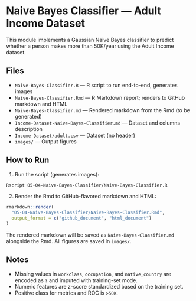# Naive Bayes Classifier — Adult Income Dataset

This module implements a Gaussian Naive Bayes classifier to predict whether a person makes more than 50K/year using the Adult Income dataset.

## Files

- `Naive-Bayes-Classifier.R` — R script to run end-to-end, generates images
- `Naive-Bayes-Classifier.Rmd` — R Markdown report; renders to GitHub markdown and HTML
- `Naive-Bayes-Classifier.md` — Rendered markdown from the Rmd (to be generated)
- `Income-Dataset-Naive-Bayes-Classifier.md` — Dataset and columns description
- `Income-Dataset/adult.csv` — Dataset (no header)
- `images/` — Output figures

## How to Run

1. Run the script (generates images):

```bash
Rscript 05-04-Naive-Bayes-Classifier/Naive-Bayes-Classifier.R
```

2. Render the Rmd to GitHub-flavored markdown and HTML:

```r
rmarkdown::render(
  "05-04-Naive-Bayes-Classifier/Naive-Bayes-Classifier.Rmd",
  output_format = c("github_document", "html_document")
)
```

The rendered markdown will be saved as `Naive-Bayes-Classifier.md` alongside the Rmd. All figures are saved in `images/`.

## Notes

- Missing values in `workclass`, `occupation`, and `native_country` are encoded as `?` and imputed with training-set mode.
- Numeric features are z-score standardized based on the training set.
- Positive class for metrics and ROC is `>50K`.
